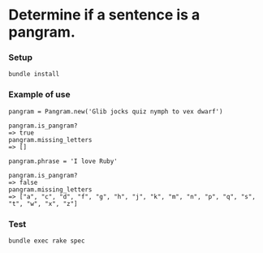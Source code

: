 # Determine if a sentence is a pangram.

### Setup
```
bundle install
```

### Example of use

```
pangram = Pangram.new('Glib jocks quiz nymph to vex dwarf')

pangram.is_pangram?
=> true
pangram.missing_letters
=> []

pangram.phrase = 'I love Ruby'

pangram.is_pangram?
=> false
pangram.missing_letters
=> ["a", "c", "d", "f", "g", "h", "j", "k", "m", "n", "p", "q", "s", "t", "w", "x", "z"]

```

### Test

```bash
bundle exec rake spec
```